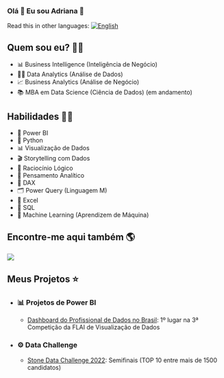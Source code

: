 ### Olá 👋 Eu sou Adriana 👋

Read this in other languages: [![English](https://img.shields.io/badge/lang-en-red.svg)](README.en-us.md)

## Quem sou eu? 👩‍💻

* 📊 Business Intelligence (Inteligência de Negócio)
* 👩‍💻 Data Analytics (Análise de Dados)
* 📈 Business Analytics (Análise de Negócio)
* 📚 MBA em Data Science (Ciência de Dados) (em andamento)

## Habilidades 👩‍💻

* 🧮 Power BI
* 🐍 Python
* 📊 Visualização de Dados
* 🎬 Storytelling com Dados
* 🧠 Raciocínio Lógico
* 🧠 Pensamento Analítico
* 🧮 DAX
* 🗂️ Power Query (Linguagem M)
* 📝 Excel
* 📜 SQL
* 🔮 Machine Learning (Aprendizem de Máquina)

## Encontre-me aqui também :earth_americas:

<a href="https://www.linkedin.com/in/adrianatakahagui/" target="_blank"><img src="https://img.shields.io/badge/linkedin-%230077B5.svg?&style=for-the-badge&logo=linkedin&logoColor=white"/><a/>

## Meus Projetos ⭐
  
* ### 📊 Projetos de Power BI
  
  * [Dashboard do Profissional de Dados no Brasil](https://github.com/adriana-takahagui/Profissional-Dados-Brasil): 1º lugar na 3ª Competição da FLAI de Visualização de Dados

* ### ⚙ Data Challenge
  
  * [Stone Data Challenge 2022](https://github.com/adriana-takahagui/STONE-Data-Challenge-2022-3-Etapa): Semifinais (TOP 10 entre mais de 1500 candidatos)

<!--
**adriana-takahagui/adriana-takahagui** is a ✨ _special_ ✨ repository because its `README.md` (this file) appears on your GitHub profile.

Here are some ideas to get you started:

- 🔭 I’m currently working on ...
- 🌱 I’m currently learning ...
- 👯 I’m looking to collaborate on ...
- 🤔 I’m looking for help with ...
- 💬 Ask me about ...
- 📫 How to reach me: ...
- 😄 Pronouns: ...
- ⚡ Fun fact: ...
-->
